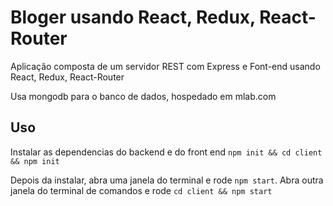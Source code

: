 # Bloger usando React, Redux, React-Router
Aplicação composta de um servidor REST com Express e Font-end usando React, Redux, React-Router

Usa mongodb para o banco de dados, hospedado em mlab.com

## Uso
Instalar as dependencias do backend e do front end
```npm init && cd client && npm init ```

Depois da instalar, abra uma janela do terminal e rode ```npm start```.
Abra outra janela do terminal de comandos e rode ```cd client && npm start```